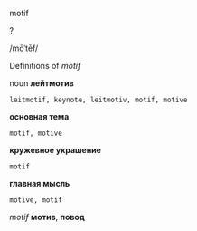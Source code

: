 motif

?

/mōˈtēf/

Definitions of _motif_

noun
**лейтмотив**

    leitmotif, keynote, leitmotiv, motif, motive
**основная тема**

    motif, motive
**кружевное украшение**

    motif
**главная мысль**

    motive, motif

_motif_
**мотив**, **повод**